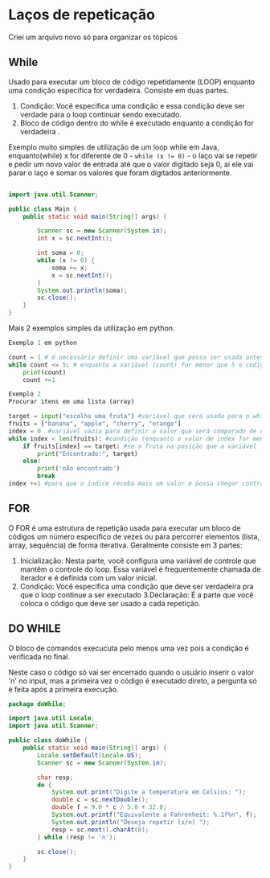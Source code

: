 # Laços de repeticação

Criei um arquivo novo só para organizar os tópicos

## While

Usado para executar um bloco de código repetidamente (LOOP) enquanto uma condição específica for verdadeira. Consiste em duas partes. 
1. Condição: Você especifica uma condição e essa condição deve ser verdade para o loop continuar sendo executado.
2. Bloco de código dentro do while  é executado enquanto a condição for verdadeira .

Exemplo muito simples de utilização de um loop while em Java, enquanto(while) x for diferente de 0 - `while (x != 0)` - o laço vai se repetir e pedir um novo valor de entrada até que o valor digitado seja 0, ai ele vai parar o laço e somar os valores que foram digitados anteriormente.

~~~ Java

import java.util.Scanner;

public class Main {
    public static void main(String[] args) {

        Scanner sc = new Scanner(System.in);
        int x = sc.nextInt();

        int soma = 0;
        while (x != 0) {
            soma += x;
            x = sc.nextInt();
        }
        System.out.println(soma);
        sc.close();
    }
}
~~~ 

Mais 2 exemplos simples da utilização em python.

~~~ Python
Exemplo 1 em python

count = 1 # é necessário definir uma variável que possa ser usada antes de criar o WHILE
while count <= 5: # enquanto a variável (count) for menor que 5 o código se repete e variável recebe mais 1 
    print(count)
    count +=1
~~~

~~~Python
Exemplo 2
Procurar itens em uma lista (array)

target = input("escolha uma fruta") #variável que será usada para o while
fruits = ["banana", "apple", "cherry", "orange"] 
index = 0  #variável vazia para definir o valor que será comparado de cada vez contra a lista
while index < len(fruits): #condição (enquanto o valor de index for menor que o comprimento (número de elementos) faça o seguinte
    if fruits[index] == target: #se a fruta na posição que a variável ‘index’ estiver buscando for igual ao valor inserido pelo usuário na variável ‘target’ então:
        print("Encontrado:", target)
    else: 
        print('não encontrado')
        break
index +=1 #para que o índice receba mais um valor e possa chegar contra todos os itens da lista
~~~

## FOR

O FOR é uma estrutura de repetição usada para executar um bloco de códigos um número específico de vezes ou para percorrer elementos (lista, array, sequência) de forma iterativa. Geralmente  consiste em 3 partes:
1. Inicialização: Nesta parte, você configura uma variável de controle que mantêm o controle do loop. Essa variável é frequentemente chamada de iterador e é definida com um valor inicial.
2. Condição: Você especifica uma condição que deve ser verdadeira pra que o loop continue a ser executado
3.Declaração: É a parte que você coloca o código que deve ser usado a cada repetição.

## DO WHILE

O bloco de comandos execucuta pelo menos uma vez pois a condição é verificada no final.

Neste caso o código só vai ser encerrado quando o usuário inserir o valor 'n' no input, mas a primeira vez o código é executado direto, a pergunta só é feita após a primeira execução.
~~~ Java
package doWhile;

import java.util.Locale;
import java.util.Scanner;

public class doWhile {
    public static void main(String[] args) {
        Locale.setDefault(Locale.US);
        Scanner sc = new Scanner(System.in);

        char resp;
        do {
            System.out.print("Digite a temperatura em Celsius: ");
            double c = sc.nextDouble();
            double f = 9.0 * c / 5.0 + 32.0;
            System.out.printf("Equivalente a Fahrenheit: %.1f%n", f);
            System.out.println("Deseja repetir (s/n) ");
            resp = sc.next().charAt(0);
        } while (resp != 'n');

        sc.close();
    }
}
~~~